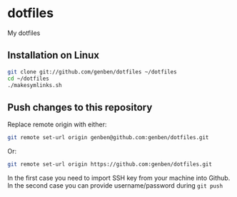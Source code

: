 dotfiles
========

My dotfiles

Installation on Linux
---------------------

``` bash
git clone git://github.com/genben/dotfiles ~/dotfiles
cd ~/dotfiles
./makesymlinks.sh
```

Push changes to this repository
-------------------------------
Replace remote origin with either:

``` bash
git remote set-url origin genben@github.com:genben/dotfiles.git
```

Or:

``` bash
git remote set-url origin https://github.com:genben/dotfiles.git
```

In the first case you need to import SSH key from your machine into Github.
In the second case you can provide username/password during `git push`
